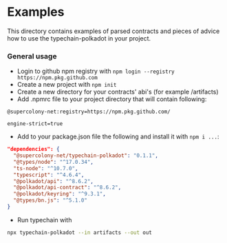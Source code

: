 # Examples

This directory contains examples of parsed contracts and pieces of advice how to use the typechain-polkadot in your project.

### General usage
- Login to github npm registry with ```npm login --registry https://npm.pkg.github.com```
- Create a new project with `npm init`
- Create a new directory for your contracts' abi's (for example /artifacts)
- Add .npmrc file to your project directory that will contain following:
```npmrc
@supercolony-net:registry=https://npm.pkg.github.com/

engine-strict=true
```
- Add to your package.json file the following and install it with `npm i ...`:
```json
"dependencies": {
  "@supercolony-net/typechain-polkadot": "0.1.1",
  "@types/node": "^17.0.34",
  "ts-node": "^10.7.0",
  "typescript": "^4.6.4",
  "@polkadot/api": "^8.6.2",
  "@polkadot/api-contract": "^8.6.2",
  "@polkadot/keyring": "^9.3.1",
  "@types/bn.js": "^5.1.0"
}
```
- Run typechain with
```bash
npx typechain-polkadot --in artifacts --out out
```
